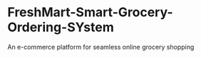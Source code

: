 # FreshMart-Smart-Grocery-Ordering-SYstem
An e-commerce platform for seamless online grocery shopping
